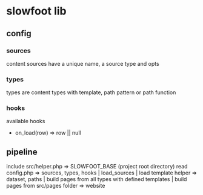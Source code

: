 # slowfoot lib

## config

### sources

content sources have a unique name, a source type and opts

### types

types are content types with template, path pattern or path function

### hooks

available hooks
* on_load(row) => row || null

## pipeline

  include src/helper.php => SLOWFOOT_BASE (project root directory)
  read config.php => sources, types, hooks
  | load_sources
  | load template helper
  => dataset, paths
     | build pages from all types with defined templates
     | build pages from src/pages folder
       => website

